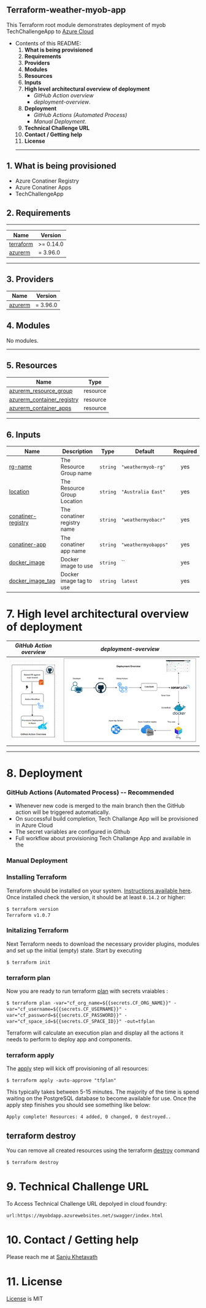 ## **Terraform-weather-myob-app**

This Terraform root module demonstrates deployment of myob TechChallengeApp to [Azure Cloud](https://login.microsoftonline.com/)

- Contents of this README:
  1. **What is being provisioned**
  2. **Requirements**
  3. **Providers**
  4. **Modules**
  5. **Resources**
  6. **Inputs**
  7. **High level architectural overview of deployment**
      - *GitHub Action overview*
      - *deployment-overview*. 
  8. **Deployment**
      - *GitHub Actions (Automated Process)*
      - *Manual Deployment*. 
  9. **Technical Challenge URL**
  10. **Contact / Getting help**
  11. **License**
  ---
## 1. What is being provisioned
- Azure Conatiner Registry
- Azure Conatiner Apps
- TechChallengeApp 
## 2. Requirements
---
| Name | Version |
|------|---------|
| <a name="requirement_terraform"></a> [terraform](#requirement\_terraform) | >= 0.14.0 |
| <a name="requirement_terraform"></a> [azurerm](#requirement\_azurerm) | = 3.96.0 |
---
## 3. Providers

| Name | Version |
|------|---------|
| <a name="requirement_terraform"></a> [azurerm](#requirement\_azurerm) | = 3.96.0 |

## 4. Modules

No modules.

---
## 5. Resources

| Name | Type |
|------|------|
| [azurerm_resource_group](https://registry.terraform.io/providers/hashicorp/azurerm/latest/docs/resources/resource_group) | resource |
| [azurerm_container_registry](https://registry.terraform.io/providers/hashicorp/azurerm/latest/docs/resources/container_registry) | resource |
| [azurerm_container_apps](https://registry.terraform.io/providers/hashicorp/azurerm/latest/docs/resources/container_app) | resource |
---
## 6. Inputs

| Name | Description | Type | Default | Required |
|------|-------------|------|---------|:--------:|
| <a name="input_rg-name"></a> [rg-name](#input\_azurerm\_api) | The Resource Group name | `string` | `"weathermyob-rg"` | yes |
| <a name="input_location"></a> [location](#input\_azurerm\_app\_name) | The Resource Group Location | `string` | `"Australia East"` | yes |
| <a name="input_container-registry"></a> [conatiner-registry](#input\_azurerm\_app\_name) | The conatiner registry name | `string` | `"weathermyobacr"` | yes |
| <a name="input_container-app"></a> [conatiner-app](#input\_azurerm\_app\_name) | The conatiner app name | `string` | `"weathermyobapps"` | yes |
| <a name="input_docker_image"></a> [docker\_image](#input\_docker_image) | Docker image to use | `string` | `` | yes |
| <a name="input_docker_image_tag"></a> [docker_image_tag](#input\_docker_image_tag) | Docker image tag to use | `string` | `latest` | yes |

# 7. High level architectural overview of deployment


| *GitHub Action overview* | *deployment-overview* |
|------|------|
| ![Actions](resources/github-actions-overview.PNG) | ![deployment](resources/deployment-overview.png)
---
# 8. Deployment
### GitHub Actions (Automated Process) -- Recommended
- Whenever new code is merged to the main branch then the GitHub action will be triggered automatically.
- On successful build completion, Tech Challange App will be provisioned in Azure Cloud
- The secret variables are configured in Github
- Full workflow about provisioning Tech Challange App and available in the [](.github/workflows/servian-app-actions.yml)
### Manual Deployment

### Installing Terraform
Terraform should be installed on your system. [Instructions available here](https://learn.hashicorp.com/tutorials/terraform/install-cli). Once installed check the version, it should be at least `0.14.2` or higher:

```shell
$ terraform version
Terraform v1.0.7
```
### Initalizing Terraform
Next Terraform needs to download the necessary provider plugins, modules and set up the initial (empty) state. Start by executing

```shell
$ terraform init
```
### terraform plan 
Now you are ready to run terraform [plan](https://www.terraform.io/docs/commands/plan.html) with secrets vraiables :

```shell
$ terraform plan -var="cf_org_name=${{secrets.CF_ORG_NAME}}" -var="cf_username=${{secrets.CF_USERNAME}}" -var="cf_password=${{secrets.CF_PASSWORD}}" -var="cf_space_id=${{secrets.CF_SPACE_ID}}" -out=tfplan
```
Terraform will calculate an execution plan and display all the actions it needs to perform to deploy app and components.

### terraform apply
The [apply](https://www.terraform.io/docs/commands/apply.html) step will kick off provisioning of all resources:

```shell
$ terraform apply -auto-approve "tfplan"
```

This typically
takes between 5-15 minutes. The majority of the time is spend waiting on the PostgreSQL database to become available for use.
Once the apply step finishes you should see something like below:

```shell
Apply complete! Resources: 4 added, 0 changed, 0 destroyed..
```
## terraform destroy
You can remove all created resources using the terraform [destroy](https://www.terraform.io/docs/commands/destroy.html) command

```shell
$ terraform destroy
```
# 9. Technical Challenge URL

To Access Technical Challenge URL depolyed in cloud foundry:

```shell
url:https://myobdapp.azurewebsites.net/swagger/index.html
```
# 10. Contact / Getting help
Please reach me at  [Sanju Khetavath](mailto:rathodsanju399@gmail.com)

# 11. License
[License](./LICENSE.md) is MIT